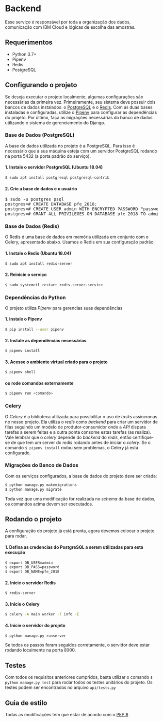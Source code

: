 # Backend

Esse serviço é responsável por toda a organização dos dados, comunicação com IBM Cloud e lógicas de escolha das amostras.

## Requerimentos

- Python 3.7+
- Pipenv
- Redis
- PostgreSQL

## Configurando o projeto

Se deseja executar o projeto localmente, algumas configurações são necessárias da primeira vez. Primeiramente, seu sistema deve possuir dois bancos de dados instalados: o [PostgreSQL](https://www.postgresql.org/) e o [Redis](https://redis.io/). Com as duas bases instaladas e configuradas, utilize o [Pipenv](https://github.com/pypa/pipenv) para configurar as dependências do projeto. Por último, faça as migrações necessárias do banco de dados utilizando o sistema de gerenciamento do Django.

### Base de Dados (PostgreSQL)

A base de dados utilizada no projeto é a PostgreSQL. Para isso é necessário que a sua máquina esteja com um servidor PostgreSQL rodando na porta 5432 (a porta padrão do serviço).

#### 1. Instale o servidor PostgreSQL (Ubuntu 18.04)
```sh
$ sudo apt install postgresql postgresql-contrib
```

#### 2. Crie a base de dados e o usuário
<pre>
$ sudo -u postgres psql
postgres=# CREATE DATABASE pfe_2018;
postgres=# CREATE USER admin WITH ENCRYPTED PASSWORD "password";
postgres=# GRANT ALL PRIVILEGES ON DATABASE pfe_2018 TO admin;
</pre>

### Base de Dados (Redis)

O Redis é uma base de dados em memória utilizada em conjunto com o Celery, apresentado abaixo. Usamos o Redis em sua configuração padrão

#### 1. Instale o Redis (Ubuntu 18.04)
```sh
$ sudo apt install redis-server
```

#### 2. Reinicie o serviço
```sh
$ sudo systemctl restart redis-server.service
```

### Dependências do Python

O projeto utiliza _Pipenv_ para gerencias suas dependências

#### 1. Instale o Pipenv
```sh
$ pip install --user pipenv
```

#### 2. Instale as dependências necessárias
```sh
$ pipenv install
```

#### 3. Acesse o ambiente virtual criado para o projeto
```sh
$ pipenv shell
```

#### ou rode comandos externamente
```sh
$ pipenv run <comando>
```

### Celery

O _Celery_ é a biblioteca utilizada para possibilitar o uso de _tasks_ assíncronas no nosso projeto. Ela utiliza o _redis_ como _backend_ para criar um servidor de filas seguindo um modelo de produtor-consumidor onde a _API_ dispara tarefas a serem feitas e a outra ponta consome estas tarefas (as realiza). Vale lembrar que o _celery_ depende do _backend_ do _redis_, então certifique-se de que tem um server do _redis_ rodando antes de iniciar o _celery_. Se o comando `$ pipenv install` rodou sem problemas, o Celery já está configurado.

### Migrações do Banco de Dados

Com os serviços configurados, a base de dados do projeto deve ser criada:
```sh
$ python manage.py makemigrations
$ python manage.py migrate
```

Toda vez que uma modificação for realizada no _schema_ da base de dados, os comandos acima devem ser executados.

## Rodando o projeto

A configuração do projeto já está pronta, agora devemos colocar o projeto para rodar.

#### 1. Defina as credencias do PostgreSQL a serem utilizadas para esta execução
```sh
$ export DB_USER=admin
$ export DB_PASS=password
$ export DB_NAME=pfe_2018
```

#### 2. Inicie o servidor Redis
```sh
$ redis-server
```

#### 3. Inicie o Celery
```sh
$ celery -A main worker -l info -E
```

#### 4. Inicie o servidor do projeto
```sh
$ python manage.py runserver
```

Se todos os passos foram seguidos corretamente, o servidor deve estar rodando localmente na porta 8000.

## Testes

Com todos os requisitos anteriores cumpridos, basta utilizar o comando `$ python manage.py test` para rodar todos os testes unitários do projeto. Os testes podem ser encontrados no arquivo `api/tests.py`

## Guia de estilo

Todas as modificações tem que estar de acordo com o [PEP 8](https://www.python.org/dev/peps/pep-0008/?)
